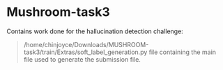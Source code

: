 # Mushroom-task3
Contains work done for the hallucination detection challenge: 

> /home/chinjoyce/Downloads/MUSHROOM-task3/train/Extras/soft_label_generation.py file containing the main file used to generate the submission file.